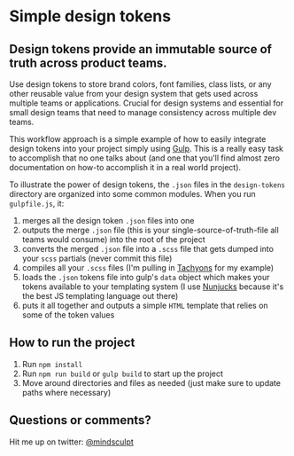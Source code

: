 # Simple design tokens

## Design tokens provide an immutable source of truth across product teams.
Use design tokens to store brand colors, font families, class lists, or any other reusable value from your design system that gets used across multiple teams or applications. Crucial for design systems and essential for small design teams that need to manage consistency across multiple dev teams.

This workflow approach is a simple example of how to easily integrate design tokens into your project simply using [Gulp](https://gulpjs.com/). This is a really easy task to accomplish that no one talks about (and one that you'll find almost zero documentation on how-to accomplish it in a real world project).

To illustrate the power of design tokens, the `.json` files in the `design-tokens` directory are organized into some common modules. When you run `gulpfile.js`, it:

1. merges all the design token `.json` files into one
2. outputs the merge `.json` file (this is your single-source-of-truth-file all teams would consume) into the root of the project
3. converts the merged `.json` file into a `.scss` file that gets dumped into your `scss` partials (never commit this file)
4. compiles all your `.scss` files (I'm pulling in [Tachyons](http://tachyons.io) for my example)
5. loads the `.json` tokens file into gulp's `data` object which makes your tokens available to your templating system (I use [Nunjucks](https://mozilla.github.io/nunjucks/) because it's the best JS templating language out there)
6. puts it all together and outputs a simple `HTML` template that relies on some of the token values

## How to run the project
1. Run `npm install`
2. Run `npm run build` or `gulp build` to start up the project
3. Move around directories and files as needed (just make sure to update paths where necessary)

## Questions or comments?
Hit me up on twitter: [@mindsculpt](https://twitter.com/mindsculpt)
